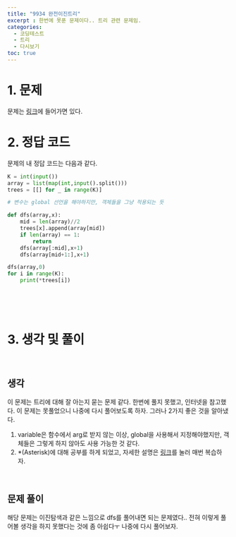 ```yaml
---
title: "9934 완전이진트리"
excerpt : 한번에 못푼 문제이다.. 트리 관련 문제임.
categories:
  - 코딩테스트
  - 트리
  - 다시보기
toc: true
---
```

  
# 1. 문제
문제는 [링크](https://www.acmicpc.net/problem/9934)에 들어가면 있다.

# 2. 정답 코드

문제의 내 정답 코드는 다음과 같다.

```python
K = int(input())
array = list(map(int,input().split()))
trees = [[] for _ in range(K)]

# 변수는 global 선언을 해야하지만, 객체들을 그냥 적용되는 듯

def dfs(array,x):
    mid = len(array)//2
    trees[x].append(array[mid])
    if len(array) == 1:
        return
    dfs(array[:mid],x+1)
    dfs(array[mid+1:],x+1)

dfs(array,0)
for i in range(K):
    print(*trees[i])

```

<br/><br/><br/>

# 3. 생각 및 풀이

<br/> 

## 생각
이 문제는 트리에 대해 잘 아는지 묻는 문제 같다. 한번에 풀지 못했고, 인터넷을 참고했다.
이 문제는 못풀었으니 나중에 다시 풀어보도록 하자. 
그러나 2가지 좋은 것을 알아냈다.
1. variable은 함수에서 arg로 받지 않는 이상, global을 사용해서 지정해야했지만, 
객체들은 그렇게 하지 않아도 사용 가능한 것 같다.
2. *(Asterisk)에 대해 공부를 하게 되었고, 자세한 설명은 [링크](https://mingrammer.com/understanding-the-asterisk-of-python/)를 눌러 매번 복습하자.

<br/>

## 문제 풀이

해당 문제는 이진탐색과 같은 느낌으로 dfs를 풀어내면 되는 문제였다.. 전혀 이렇게 풀어볼 생각을 하지 못했다는 것에
좀 아쉽다ㅜ 나중에 다시 풀어보자.